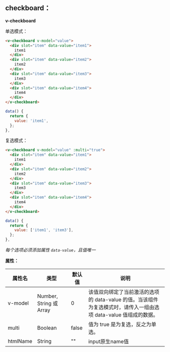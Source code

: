 ## checkboard：

**v-checkboard**

单选模式：
```html
<v-checkboard v-model="value">
  <div slot="item" data-value="item1">
    item1
  </div>
  <div slot="item" data-value="item2">
    item2
  </div>
  <div slot="item" data-value="item3">
    item3
  </div>
  <div slot="item" data-value="item4">
    item4
  </div>
</v-checkboard>
```
```js
data() {
  return {
    value: 'item1',
  };
},
```

复选模式：
```html
<v-checkboard v-model="value" :multi="true">
  <div slot="item" data-value="item1">
    item1
  </div>
  <div slot="item" data-value="item2">
    item2
  </div>
  <div slot="item" data-value="item3">
    item3
  </div>
  <div slot="item" data-value="item4">
    item4
  </div>
</v-checkboard>
```
```js
data() {
  return {
    value: ['item1', 'item3'],
  };
},
```
*每个选项必须添加属性 `data-value`，且值唯一*

**属性：**

属性名   |    类型   |     默认值     |     说明
----    | ----    | ----    | ----    |
v-model | Number, String 或 Array | 0 | 该值双向绑定了当前激活的选项的 data-value 的值。当该组件为复选模式时，请传入一组由选项 data-value 值组成的数据。
multi | Boolean | false | 值为 true 是为复选，反之为单选。
htmlName | String | "" | input原生name值

